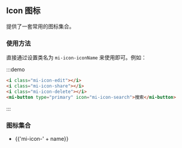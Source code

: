 ## Icon 图标

提供了一套常用的图标集合。

### 使用方法

直接通过设置类名为 `mi-icon-iconName` 来使用即可。例如：

:::demo
```html
<i class="mi-icon-edit"></i>
<i class="mi-icon-share"></i>
<i class="mi-icon-delete"></i>
<mi-button type="primary" icon="mi-icon-search">搜索</mi-button>

```
:::

### 图标集合
<ul class="icon-list">
  <li v-for="name in $icon" :key="name">
    <span>
      <i :class="'mi-icon-' + name"></i>
      <span class="icon-name">{{'mi-icon-' + name}}</span>
    </span>
  </li>
</ul>
